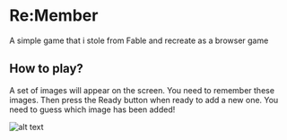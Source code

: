 # Re:Member
A simple game that i stole from Fable and recreate as a browser game 

## How to play?
A set of images will appear on the screen. You need to remember these images. Then press the Ready button 
when ready to add a new one. You need to guess which image has been added!

![alt text](https://im.ezgif.com/tmp/ezgif-1-d8e0b96900.gif)

